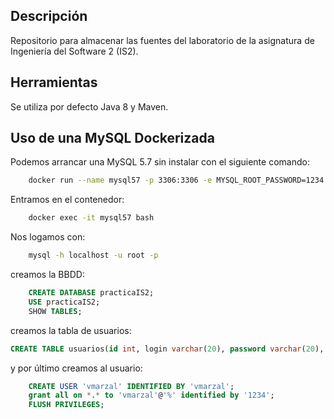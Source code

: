 ## Descripción

Repositorio para almacenar las fuentes del laboratorio de la asignatura de Ingeniería 
del Software 2 (IS2).

## Herramientas

Se utiliza por defecto Java 8 y Maven.

## Uso de una MySQL Dockerizada

Podemos arrancar una MySQL 5.7 sin instalar con el siguiente comando:

```bash
	docker run --name mysql57 -p 3306:3306 -e MYSQL_ROOT_PASSWORD=1234 -d mysql/mysql-server:5.7
```

Entramos en el contenedor:

```bash
	docker exec -it mysql57 bash
```

Nos logamos con:

```bash
	mysql -h localhost -u root -p
``` 

creamos la BBDD:

```sql
	CREATE DATABASE practicaIS2;
	USE practicaIS2;
	SHOW TABLES;
``` 

creamos la tabla de usuarios:

```sql
CREATE TABLE usuarios(id int, login varchar(20), password varchar(20), dni varchar(9), nombre varchar(50), apellidos varchar(50), email varchar(25), telefono varchar(15), direccion varchar(50), fechaNacimiento date);
```

y por último creamos al usuario:

```sql
	CREATE USER 'vmarzal' IDENTIFIED BY 'vmarzal';
	grant all on *.* to 'vmarzal'@'%' identified by '1234';
	FLUSH PRIVILEGES;
```
